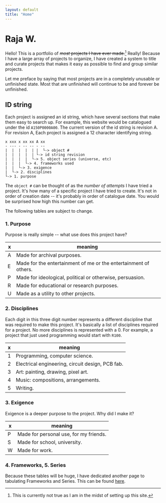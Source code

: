 ```yaml
---
layout: default
title: "Home"
---
```


# Raja W.

Hello! This is a portfolio of ~~*most* projects I have ever made.~~[^1] Really!
Because I have a large array of projects to organize, I have created a system to
title and curate projects that makes it easy as possible to find and group
similar projects.

Let me preface by saying that most projects are in a completely unusable or
unfinished state. Most that are unfinished will continue to be and forever be
unfinished.

[^1]: This is currently not true as I am in the midst of setting up this site.

## ID string

Each project is assigned an id string, which have several sections that make
them easy to search up. For example, this website would be catalogued under the
id `A150P0000A00`. The current version of the id string is revision A. For
revision A, Each project is assigned a 12 character identifying string.

```
x xxx x xx xx A xx
- --- - -- -- - --
|  |  |  |  | |  └-> object #
|  |  |  |  | └-> id string revision 
|  |  |  |  └-> 5. object series (universe, etc)
|  |  |  └-> 4. frameworks used
|  |  └-> 3. exigence
|  └-> 2. disciplines
└-> 1. purpose
```

The `object #` can be thought of as the *number of attempts* I have tried a
project. It's how many of a specific project I have tried to create. It's not in
order of creation date -- it's probably in order of catalogue date. You would be
surprised how high this number can get.

The following tables are subject to change.

### 1. Purpose
Purpose is really simple -- what use does this project have?

|  x  | meaning                                                                |
| --- | ---------------------------------------------------------------------- |
|  A  | Made for archival purposes.                                            |
|  E  | Made for the entertainment of me or the entertainment of others.       |
|  P  | Made for ideological, political or otherwise, persuasion.              |
|  R  | Made for educational or research purposes.                             |
|  U  | Made as a utility to other projects.                                   |

### 2. Disciplines
Each digit in this three digit number represents a different discipline that was
required to make this project. It's basically a list of disciplines required for
a project. No more disciplines is represented with a 0. For example, a project
that just used programming would start with `R100`.

|  x  | meaning                                                                |
| --- | ---------------------------------------------------------------------- |
|  1  | Programming, computer science.                                         |
|  2  | Electrical engineering, circuit design, PCB fab.                       |
|  3  | Art: painting, drawing, pixel art.                                     |
|  4  | Music: compositions, arrangements.                                     |
|  5  | Writing.                                                               |

### 3. Exigence
Exigence is a deeper purpose to the project. Why did I make it?

|  x  | meaning                                                                |
| --- | ---------------------------------------------------------------------- |
|  P  | Made for personal use, for my friends.                                 |
|  S  | Made for school, university.                                           |
|  W  | Made for work.                                                         |

### 4. Frameworks, 5. Series
Because these tables will be huge, I have dedicated another page to tabulating
Frameworks and Series. This can be found [here](/tables).

